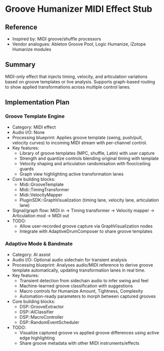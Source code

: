 # Groove Humanizer MIDI Effect Stub

## Reference
- Inspired by: MIDI groove/shuffle processors
- Vendor analogues: Ableton Groove Pool, Logic Humanize, iZotope Humanize modules

## Summary
MIDI-only effect that injects timing, velocity, and articulation variations based on groove templates or live analysis. Supports graph-based routing to show applied transformations across multiple control lanes.

## Implementation Plan
### Groove Template Engine
- Category: MIDI effect
- Audio I/O: None
- Processing blueprint: Applies groove template (swing, push/pull, velocity curves) to incoming MIDI stream with per-channel control.
- Key features:
  - Library of groove templates (MPC, shuffle, Latin) with user capture
  - Strength and quantize controls blending original timing with template
  - Velocity shaping and articulation randomisation with floor/ceiling guards
  - Graph view highlighting active transformation lanes
- Core building blocks:
  - Midi::GrooveTemplate
  - Midi::TimingTransformer
  - Midi::VelocityMapper
  - PluginSDK::GraphVisualization (timing lane, velocity lane, articulation lane)
- Signal/graph flow: MIDI in → Timing transformer → Velocity mapper → Articulation mod → MIDI out
- TODO:
  - Allow user-recorded groove capture via GraphVisualization nodes
  - Integrate with AdaptiveDrumComposer to share groove templates

### Adaptive Mode & Bandmate
- Category: AI assist
- Audio I/O: Optional audio sidechain for transient analysis
- Processing blueprint: Analyses audio/MIDI reference to derive groove template automatically, updating transformation lanes in real time.
- Key features:
  - Transient detection from sidechain audio to infer swing and feel
  - Machine-learned groove classification with suggestions
  - Macro controls for Humanize Amount, Tightness, Complexity
  - Automation-ready parameters to morph between captured grooves
- Core building blocks:
  - DSP::GrooveExtractor
  - DSP::AIClassifier
  - DSP::MacroController
  - DSP::RandomEventScheduler
- TODO:
  - Visualize captured groove vs applied groove differences using active edge highlighting
  - Share groove metadata with other MIDI instruments/effects
